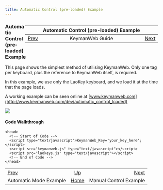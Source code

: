 ```yaml
---
title: Automatic Control (pre-loaded) Example
---
```


<div markdown="1" style="float: right">

|     |  Automatic Control (pre-loaded) Example     |         |
|:----|:-------------------------------------------:|--------:|
| [Prev](./guide_kmw_automatic_control) | KeymanWeb Guide | [Next](./guide_kmw_manual_control) |

</div>

### Automatic Control (pre-loaded) Example

This page shows the simplest method of utilising KeymanWeb. Only one tag
per keyboard, plus the reference to KeymanWeb itself, is required.

In this example, we use only the LaoKey keyboard, and we load it at the
time that the page loads.

A working example can be seen online at
[www.keymanweb.com](http://www.keymanweb.com/dev/automatic_control_loaded)

![](/cdn/dev/img/developer/90/kmw_automatic_control.png)

#### Code Walkthrough

``` programlisting
<head>
  <!-- Start of Code -->
  <script type="text/javascript">KeymanWeb_Key='your_key_here';</script>
  <script src="keymanweb.js" type="text/javascript"></script>
  <script src="laokeys.js" type="text/javascript"></script>
  <!-- End of Code -->
</head>
```

|                             |                       |                    |
|:----------------------------|:---------------------:|-------------------:|
| [Prev](./guide_kmw_automatic_control) | [Up](./index_guide_kmw) | [Next](./guide_kmw_manual_control) |
| Automatic Mode Example | [Home](../index) | Manual Control Example |